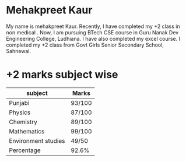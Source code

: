 # Mehakpreet Kaur 
My name is mehakpreet Kaur. Recently, I have completed my +2 class in non medical . Now, I am pursuing BTech CSE course in Guru Nanak Dev Engineering College, Ludhiana. I have also completed my excel course. I completed my +2 class from Govt Girls Senior Secondary School, Sahnewal. 
# +2 marks subject wise 
| subject | Marks | 
| -------- | ------- | 
| Punjabi | 93/100 | 
| Physics | 87/100 | 
| Chemistry | 89/100 | 
| Mathematics | 99/100 | 
| Environment studies | 49/50 | 
| Percentage | 92.6% |

